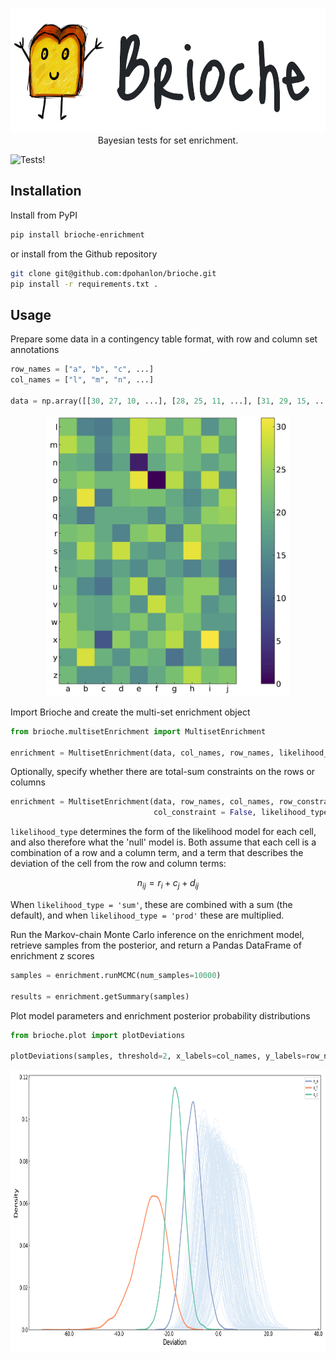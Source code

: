 <p align="center">
  <img width="602" height="200" src="https://github.com/dpohanlon/brioche/blob/main/assets/brioche.png">
  <br>
  Bayesian tests for set enrichment.
</p>

![Tests!](https://github.com/dpohanlon/brioche/actions/workflows/python-package.yml/badge.svg)

Installation
---
Install from PyPI
```bash
pip install brioche-enrichment
```

or install from the Github repository
```bash
git clone git@github.com:dpohanlon/brioche.git
pip install -r requirements.txt .
```

Usage
---
Prepare some data in a contingency table format, with row and column set annotations
```python
row_names = ["a", "b", "c", ...]
col_names = ["l", "m", "n", ...]

data = np.array([[30, 27, 10, ...], [28, 25, 11, ...], [31, 29, 15, ...], ...])
```

<p align="center">
  <img width="388" height="450" src="https://github.com/dpohanlon/brioche/blob/main/assets/data.png">
</p>

Import Brioche and create the multi-set enrichment object
```python
from brioche.multisetEnrichment import MultisetEnrichment

enrichment = MultisetEnrichment(data, col_names, row_names, likelihood_type="sum")
```
Optionally, specify whether there are total-sum constraints on the rows or columns
```python
enrichment = MultisetEnrichment(data, row_names, col_names, row_constraint = True,
								col_constraint = False, likelihood_type="sum")
```

`likelihood_type` determines the form of the likelihood model for each cell, and also therefore what the 'null' model is. Both assume that each cell is a combination of a row and a column term, and a term that describes the deviation of the cell from the row and column terms:

$$n_{ij} = r_i + c_j + d_{ij}$$

When `likelihood_type = 'sum'`, these are combined with a sum (the default), and when `likelihood_type = 'prod'` these are multiplied.

Run the Markov-chain Monte Carlo inference on the enrichment model, retrieve samples from the posterior, and return a Pandas DataFrame of enrichment z scores
```python
samples = enrichment.runMCMC(num_samples=10000)

results = enrichment.getSummary(samples)
```

Plot model parameters and enrichment posterior probability distributions
```python
from brioche.plot import plotDeviations

plotDeviations(samples, threshold=2, x_labels=col_names, y_labels=row_names, name="test-")
```

<p align="center">
  <img width="800" height="450" src="https://github.com/dpohanlon/brioche/blob/main/assets/deviations.png">
</p>
